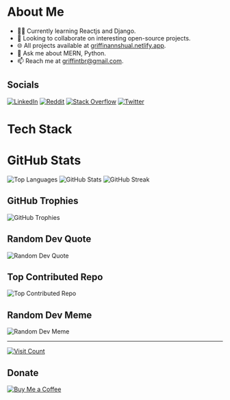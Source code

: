 # About Me
- 👨‍💻 Currently learning Reactjs and Django.
- 👯 Looking to collaborate on interesting open-source projects.
- 🌐 All projects available at [griffinannshual.netlify.app](https://griffinannshual.netlify.app/).
- 💬 Ask me about MERN, Python.
- 📫 Reach me at griffintbr@gmail.com.

## Socials
[![LinkedIn](https://img.shields.io/badge/LinkedIn-%230077B5.svg?logo=linkedin&logoColor=white)](https://linkedin.com/in/griffin-annshual-97b615232)
[![Reddit](https://img.shields.io/badge/Reddit-%23FF4500.svg?logo=Reddit&logoColor=white)](https://reddit.com/user/griffinannshual)
[![Stack Overflow](https://img.shields.io/badge/-Stackoverflow-FE7A16?logo=stack-overflow&logoColor=white)](https://stackoverflow.com/users/griffin-annshual)
[![Twitter](https://img.shields.io/badge/Twitter-%231DA1F2.svg?logo=Twitter&logoColor=white)](https://twitter.com/@griffinann_04)

# Tech Stack
<!-- Your tech stack badges here -->

# GitHub Stats
![Top Languages](https://github-readme-stats.vercel.app/api/top-langs?username=griffinannshual&show_icons=true&locale=en&layout=compact)
![GitHub Stats](https://github-readme-stats.vercel.app/api?username=griffinannshual&show_icons=true&locale=en)
![GitHub Streak](https://github-readme-streak-stats.herokuapp.com/?user=griffinannshual)

## GitHub Trophies
![GitHub Trophies](https://github-profile-trophy.vercel.app/?username=GriffinAnnshual&theme=juicyfresh&no-frame=false&no-bg=false&margin-w=4)

## Random Dev Quote
![Random Dev Quote](https://quotes-github-readme.vercel.app/api?type=vertical&theme=tokyonight)

## Top Contributed Repo
![Top Contributed Repo](https://github-contributor-stats.vercel.app/api?username=GriffinAnnshual&limit=5&theme=dark_dimmed&combine_all_yearly_contributions=true)

## Random Dev Meme
![Random Dev Meme](https://randommeme-five.vercel.app/)

---

[![Visit Count](https://visitcount.itsvg.in/api?id=GriffinAnnshual&icon=7&color=1)](https://visitcount.itsvg.in)

## Donate
[![Buy Me a Coffee](https://img.shields.io/badge/Buy%20Me%20a%20Coffee-ffdd00?style=for-the-badge&logo=buy-me-a-coffee&logoColor=black)](https://buymeacoffee.com/griffintbrw)
